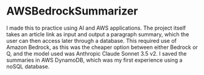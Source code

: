 # AWSBedrockSummarizer
I made this to practice using AI and AWS applications. The project itself takes an article link as input and output a paragraph summary, which the user can then access later through a database. This required use of Amazon Bedrock, as this was the cheaper option between either Bedrock or Q, and the model used was Anthropic Claude Sonnet 3.5 v2. I saved the summaries in AWS DynamoDB, which was my first experience using a noSQL database.
